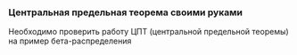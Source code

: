 ### Центральная предельная теорема своими руками

Необходимо проверить работу ЦПТ (центральной предельной теоремы) на пример бета-распределения